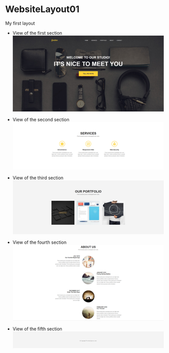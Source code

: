 # WebsiteLayout01

My first layout

* View of the first section
![alt text](screenshots/header.png)

* View of the second section
![alt text](screenshots/second_section.png)

* View of the third section
![alt text](screenshots/third_section.png)

* View of the fourth section
![alt text](screenshots/fourth_section.png)

* View of the fifth section
![alt text](screenshots/fifth_section.png)
